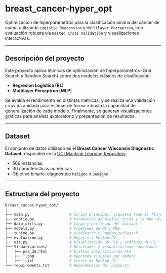 #  breast_cancer-hyper_opt

Optimización de hiperparámetros para la clasificación binaria del cáncer de mama utilizando `Logistic Regression` y `Multilayer Perceptron`, con evaluación robusta vía `Nested Cross Validation` y visualizaciones interactivas.

---

## Descripción del proyecto

Este proyecto aplica técnicas de optimización de hiperparámetros (Grid Search y Random Search) sobre dos modelos clásicos de clasificación:
- **Regresión Logística (RL)**
- **Multilayer Perceptron (MLP)**

Se evalúa el rendimiento en distintas métricas, y se realiza una validación cruzada anidada para estimar de forma robusta la capacidad de generalización de cada modelo. Finalmente, se generan visualizaciones gráficas para análisis exploratorio y presentación de resultados.

---

## Dataset

El conjunto de datos utilizado es el **Breast Cancer Wisconsin Diagnostic Dataset**, disponible en la [UCI Machine Learning Repository](https://archive.ics.uci.edu/ml/datasets/Breast+Cancer+Wisconsin+(Diagnostic)).

- 569 instancias
- 30 características numéricas
- Objetivo binario: diagnóstico `Maligno` o `Benigno`

---

## Estructura del proyecto

```bash
breast_cancer-hyper_opt/
│
├── main.py                  # Script principal: orquesta todo el flujo
├── config.py                # Parámetros generales, grids y random search
├── data_utils.py            # Carga y partición del dataset
├── models.py                # Pipelines de RL y MLP
├── tuning.py                # GridSearch y RandomizedSearch
├── evaluation.py            # Reports y Nested CV
├── vis.py                   # Visualización 3D PCA y gráficas de F1
├── Visualizations/          # Resultados y visualizaciones generadas
│   ├── pca_3d.html          # Gráfico interactivo de PCA
│   ├── *.png                # Reportes visuales por modelo
│   ├── *.txt                # Scores de Nested CV
└── requirements.txt         # Dependencias del proyecto
